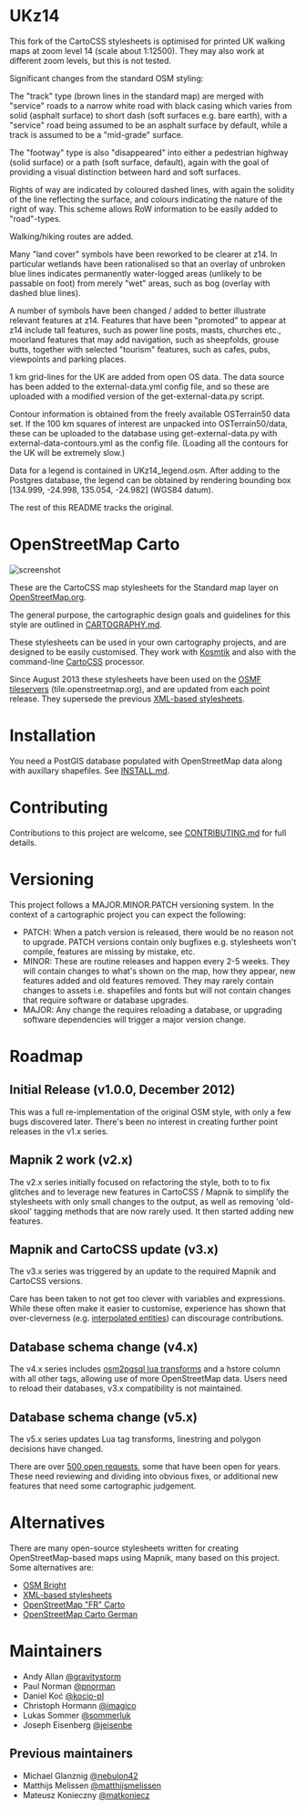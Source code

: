 # UKz14

This fork of the CartoCSS stylesheets is optimised for printed UK walking maps at zoom level 14
(scale about 1:12500). They may also work at different zoom levels, but this is not tested.

Significant changes from the standard OSM styling:

The "track" type (brown lines in the standard map) are merged with "service" roads to a narrow
white road with black casing which varies from solid (asphalt surface) to short dash (soft 
surfaces e.g. bare earth), with a "service" road being assumed to be an asphalt surface by default,
while a track is assumed to be a "mid-grade" surface.

The "footway" type is also "disappeared" into either a pedestrian highway (solid surface) or a path
(soft surface, default), again with the goal of providing a visual distinction between hard and soft
surfaces.

Rights of way are indicated by coloured dashed lines, with again the solidity of the line reflecting
the surface, and colours indicating the nature of the right of way. This scheme allows RoW information
to be easily added to "road"-types.

Walking/hiking routes are added.

Many "land cover" symbols have been reworked to be clearer at z14. In particular wetlands have
been rationalised so that an overlay of unbroken blue lines indicates permanently water-logged areas
(unlikely to be passable on foot) from merely "wet" areas, such as bog (overlay with dashed blue
lines). 

A number of symbols have been changed / added to better illustrate relevant features at z14. Features
that have been "promoted" to appear at z14 include tall features, such as power line posts, masts, churches
etc., moorland features that may add navigation, such as sheepfolds, grouse butts, together with
selected "tourism" features, such as cafes, pubs, viewpoints and parking places.

1 km grid-lines for the UK are added from open OS data. The data source has been added to the
external-data.yml config file, and so these are uploaded with a modified version of the
get-external-data.py script.

Contour information is obtained from the freely available OSTerrain50 data set. If the 100 km squares
of interest are unpacked into OSTerrain50/data, these can be uploaded to the database using get-external-data.py
with external-data-contours.yml as the config file. (Loading all the contours for the UK will be extremely slow.)

Data for a legend is contained in UKz14_legend.osm. After adding to the Postgres database, the legend
can be obtained by rendering bounding box \[134.999, -24.998, 135.054, -24.982\] (WGS84 datum).

The rest of this README tracks the original.  

# OpenStreetMap Carto

![screenshot](https://raw.github.com/gravitystorm/openstreetmap-carto/master/preview.png)

These are the CartoCSS map stylesheets for the Standard map layer on [OpenStreetMap.org](https://www.openstreetmap.org/).

The general purpose, the cartographic design goals and guidelines for this style are outlined in [CARTOGRAPHY.md](CARTOGRAPHY.md).

These stylesheets can be used in your own cartography projects, and are designed
to be easily customised. They work with [Kosmtik](https://github.com/kosmtik/kosmtik)
 and also with the command-line [CartoCSS](https://github.com/mapbox/carto) processor.

Since August 2013 these stylesheets have been used on the [OSMF tileservers](https://operations.osmfoundation.org/policies/tiles/) (tile.openstreetmap.org), and
are updated from each point release. They supersede the previous [XML-based stylesheets](https://github.com/openstreetmap/mapnik-stylesheets).

# Installation

You need a PostGIS database populated with OpenStreetMap data along with auxillary shapefiles.
See [INSTALL.md](INSTALL.md).

# Contributing

Contributions to this project are welcome, see [CONTRIBUTING.md](CONTRIBUTING.md)
for full details.

# Versioning

This project follows a MAJOR.MINOR.PATCH versioning system. In the context of a
cartographic project you can expect the following:

* PATCH: When a patch version is released, there would be no reason not to
  upgrade. PATCH versions contain only bugfixes e.g. stylesheets won't compile,
  features are missing by mistake, etc.
* MINOR: These are routine releases and happen every 2-5 weeks. They will
  contain changes to what's shown on the map, how they appear, new features
  added and old features removed. They may rarely contain changes to assets i.e.
  shapefiles and fonts but will not contain changes that require software or
  database upgrades.
* MAJOR: Any change the requires reloading a database, or upgrading software
  dependencies will trigger a major version change.

# Roadmap

## Initial Release (v1.0.0, December 2012)

This was a full re-implementation of the original OSM style, with only a few bugs discovered later. There's been
no interest in creating further point releases in the v1.x series.

## Mapnik 2 work (v2.x)

The v2.x series initially focused on refactoring the style, both to to fix
glitches and to leverage new features in CartoCSS / Mapnik to simplify the
stylesheets with only small changes to the output, as well as removing 'old-skool'
tagging methods that are now rarely used. It then started adding new features.

## Mapnik and CartoCSS update (v3.x)

The v3.x series was triggered by an update to the required Mapnik and CartoCSS
versions.

Care has been taken to not get too clever with variables and expressions. While
these often make it easier to customise, experience has shown that over-cleverness
(e.g. [interpolated entities](https://github.com/openstreetmap/mapnik-stylesheets/blob/master/inc/settings.xml.inc.template#L16)) can discourage contributions.

## Database schema change (v4.x)

The v4.x series includes [osm2pgsql lua transforms](https://osm2pgsql.org/doc/manual.html#lua-tag-transformations)
and a hstore column with all other tags, allowing use of more OpenStreetMap data. Users need
to reload their databases, v3.x compatibility is not maintained.

## Database schema change (v5.x)

The v5.x series updates Lua tag transforms, linestring and polygon decisions have changed.

There are over [500 open requests](https://github.com/gravitystorm/openstreetmap-carto/issues), some that have been open for years.
These need reviewing and dividing into obvious fixes, or additional new features
that need some cartographic judgement.

# Alternatives

There are many open-source stylesheets written for creating OpenStreetMap-based
maps using Mapnik, many based on this project. Some alternatives are:

* [OSM Bright](https://github.com/mapbox/osm-bright)
* [XML-based stylesheets](https://github.com/openstreetmap/mapnik-stylesheets)
* [OpenStreetMap "FR" Carto](https://github.com/cquest/osmfr-cartocss)
* [OpenStreetMap Carto German](https://github.com/giggls/openstreetmap-carto-de)

# Maintainers

* Andy Allan [@gravitystorm](https://github.com/gravitystorm)
* Paul Norman [@pnorman](https://github.com/pnorman)
* Daniel Koć [@kocio-pl](https://github.com/kocio-pl)
* Christoph Hormann [@imagico](https://github.com/imagico)
* Lukas Sommer [@sommerluk](https://github.com/sommerluk)
* Joseph Eisenberg [@jeisenbe](https://github.com/jeisenbe)

## Previous maintainers

* Michael Glanznig [@nebulon42](https://github.com/nebulon42)
* Matthijs Melissen [@matthijsmelissen](https://github.com/matthijsmelissen)
* Mateusz Konieczny [@matkoniecz](https://github.com/matkoniecz)
